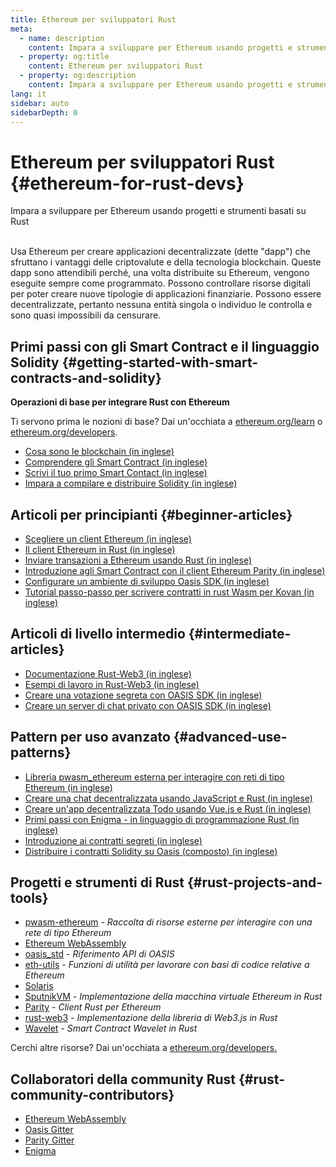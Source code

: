 ```yaml
---
title: Ethereum per sviluppatori Rust
meta:
  - name: description
    content: Impara a sviluppare per Ethereum usando progetti e strumenti basati su Rust
  - property: og:title
    content: Ethereum per sviluppatori Rust
  - property: og:description
    content: Impara a sviluppare per Ethereum usando progetti e strumenti basati su Rust
lang: it
sidebar: auto
sidebarDepth: 0
---
```


# Ethereum per sviluppatori Rust {#ethereum-for-rust-devs}

<div class="featured">Impara a sviluppare per Ethereum usando progetti e strumenti basati su Rust</div><br>

Usa Ethereum per creare applicazioni decentralizzate (dette "dapp") che sfruttano i vantaggi delle criptovalute e della tecnologia blockchain. Queste dapp sono attendibili perché, una volta distribuite su Ethereum, vengono eseguite sempre come programmato. Possono controllare risorse digitali per poter creare nuove tipologie di applicazioni finanziarie. Possono essere decentralizzate, pertanto nessuna entità singola o individuo le controlla e sono quasi impossibili da censurare.

## Primi passi con gli Smart Contract e il linguaggio Solidity {#getting-started-with-smart-contracts-and-solidity}

**Operazioni di base per integrare Rust con Ethereum**

Ti servono prima le nozioni di base? Dai un'occhiata a [ethereum.org/learn](/learn/) o [ethereum.org/developers](/developers/).

- [Cosa sono le blockchain (in inglese)](https://kauri.io/article/d55684513211466da7f8cc03987607d5/blockchain-explained)
- [Comprendere gli Smart Contract (in inglese)](https://kauri.io/article/e4f66c6079e74a4a9b532148d3158188/ethereum-101-part-5-the-smart-contract)
- [Scrivi il tuo primo Smart Contact (in inglese)](https://kauri.io/article/124b7db1d0cf4f47b414f8b13c9d66e2/remix-ide-your-first-smart-contract)
- [Impara a compilare e distribuire Solidity (in inglese)](https://kauri.io/article/973c5f54c4434bb1b0160cff8c695369/understanding-smart-contract-compilation-and-deployment)

## Articoli per principianti {#beginner-articles}

- [Scegliere un client Ethereum (in inglese)](https://www.trufflesuite.com/docs/truffle/reference/choosing-an-ethereum-client)
- [Il client Ethereum in Rust (in inglese)](https://wiki.parity.io/Setup)
- [Inviare transazioni a Ethereum usando Rust (in inglese)](https://kauri.io/article/97c85229c66445759bb0ce642224d364/sending-ethereum-transactions-with-rust)
- [Introduzione agli Smart Contract con il client Ethereum Parity (in inglese)](https://wiki.parity.io/Smart-Contracts)
- [Configurare un ambiente di sviluppo Oasis SDK (in inglese)](https://docs.oasis.dev/quickstart.html#set-up-the-oasis-sdk)
- [Tutorial passo-passo per scrivere contratti in rust Wasm per Kovan (in inglese)](https://github.com/paritytech/pwasm-tutorial)

## Articoli di livello intermedio {#intermediate-articles}

- [Documentazione Rust-Web3 (in inglese)](https://tomusdrw.github.io/rust-web3/web3/index.html)
- [Esempi di lavoro in Rust-Web3 (in inglese)](https://github.com/tomusdrw/rust-web3/blob/master/examples)
- [Creare una votazione segreta con OASIS SDK (in inglese)](https://docs.oasis.dev/tutorials/ballot.html#prerequisites)
- [Creare un server di chat privato con OASIS SDK (in inglese)](https://docs.oasis.dev/tutorials/messaging.html#prerequisites)

## Pattern per uso avanzato {#advanced-use-patterns}

- [Libreria pwasm_ethereum esterna per interagire con reti di tipo Ethereum (in inglese)](https://paritytech.github.io/pwasm-ethereum/pwasm_ethereum/)
- [Creare una chat decentralizzata usando JavaScript e Rust (in inglese)](https://medium.com/perlin-network/build-a-decentralized-chat-using-javascript-rust-webassembly-c775f8484b52)
- [Creare un'app decentralizzata Todo usando Vue.js e Rust (in inglese) ](https://medium.com/@jjmace01/build-a-decentralized-todo-app-using-vue-js-rust-webassembly-5381a1895beb)
- [Primi passi con Enigma - in linguaggio di programmazione Rust (in inglese)](https://blog.enigma.co/getting-started-with-discovery-the-rust-programming-language-4d1e0b06de15)
- [Introduzione ai contratti segreti (in inglese)](https://blog.enigma.co/getting-started-with-enigma-an-intro-to-secret-contracts-cdba4fe501c2)
- [Distribuire i contratti Solidity su Oasis (composto) (in inglese)](https://docs.oasis.dev/tutorials/deploy-solidity.html#deploy-using-truffle)

## Progetti e strumenti di Rust {#rust-projects-and-tools}

- [pwasm-ethereum](https://github.com/paritytech/pwasm-ethereum) - _Raccolta di risorse esterne per interagire con una rete di tipo Ethereum_
- [Ethereum WebAssembly](https://ewasm.readthedocs.io/en/mkdocs/)
- [oasis_std](https://docs.rs/oasis-std/0.2.7/oasis_std/) - _Riferimento API di OASIS_
- [eth-utils](https://github.com/ethereum/eth-utils/) - _Funzioni di utilità per lavorare con basi di codice relative a Ethereum_
- [Solaris](https://github.com/paritytech/sol-rs)
- [SputnikVM](https://github.com/sorpaas/rust-evm) - _Implementazione della macchina virtuale Ethereum in Rust_
- [Parity](https://github.com/paritytech/parity-ethereum) - _Client Rust per Ethereum_
- [rust-web3](https://github.com/tomusdrw/rust-web3) - _Implementazione della libreria di Web3.js in Rust_
- [Wavelet](https://wavelet.perlin.net/docs/smart-contracts) - _Smart Contract Wavelet in Rust_

Cerchi altre risorse? Dai un'occhiata a [ethereum.org/developers.](/developers/)

## Collaboratori della community Rust {#rust-community-contributors}

- [Ethereum WebAssembly](https://gitter.im/ewasm/Lobby)
- [Oasis Gitter](https://gitter.im/Oasis-official/Lobby)
- [Parity Gitter](https://gitter.im/paritytech/parity)
- [Enigma](https://discord.gg/SJK32GY)
